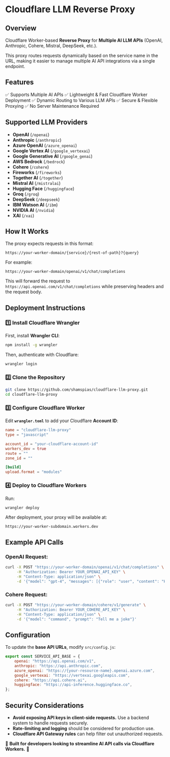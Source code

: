 # Cloudflare LLM Reverse Proxy

## Overview
Cloudflare Worker-based **Reverse Proxy** for **Multiple AI LLM APIs** (OpenAI, Anthropic, Cohere, Mistral, DeepSeek, etc.).

This proxy routes requests dynamically based on the service name in the URL, making it easier to manage multiple AI API integrations via a single endpoint.

## Features
✅ Supports Multiple AI APIs
✅ Lightweight & Fast Cloudflare Worker Deployment
✅ Dynamic Routing to Various LLM APIs
✅ Secure & Flexible Proxying
✅ No Server Maintenance Required

## Supported LLM Providers
- **OpenAI** (`/openai`)
- **Anthropic** (`/anthropic`)
- **Azure OpenAI** (`/azure_openai`)
- **Google Vertex AI** (`/google_vertexai`)
- **Google Generative AI** (`/google_genai`)
- **AWS Bedrock** (`/bedrock`)
- **Cohere** (`/cohere`)
- **Fireworks** (`/fireworks`)
- **Together AI** (`/together`)
- **Mistral AI** (`/mistralai`)
- **Hugging Face** (`/huggingface`)
- **Groq** (`/groq`)
- **DeepSeek** (`/deepseek`)
- **IBM Watson AI** (`/ibm`)
- **NVIDIA AI** (`/nvidia`)
- **XAI** (`/xai`)

## How It Works
The proxy expects requests in this format:
```plaintext
https://your-worker-domain/{service}/{rest-of-path}?{query}
```
For example:
```plaintext
https://your-worker-domain/openai/v1/chat/completions
```
This will forward the request to `https://api.openai.com/v1/chat/completions` while preserving headers and the request body.

## Deployment Instructions
### 1️⃣ Install Cloudflare Wrangler
First, install **Wrangler CLI**:
```sh
npm install -g wrangler
```
Then, authenticate with Cloudflare:
```sh
wrangler login
```

### 2️⃣ Clone the Repository
```sh
git clone https://github.com/shamspias/cloudflare-llm-proxy.git
cd cloudflare-llm-proxy
```

### 3️⃣ Configure Cloudflare Worker
Edit **`wrangler.toml`** to add your Cloudflare **Account ID**:
```toml
name = "cloudflare-llm-proxy"
type = "javascript"

account_id = "your-cloudflare-account-id"
workers_dev = true
route = ""
zone_id = ""

[build]
upload.format = "modules"
```

### 4️⃣ Deploy to Cloudflare Workers
Run:
```sh
wrangler deploy
```
After deployment, your proxy will be available at:
```plaintext
https://your-worker-subdomain.workers.dev
```

## Example API Calls
### OpenAI Request:
```sh
curl -X POST "https://your-worker-domain/openai/v1/chat/completions" \
     -H "Authorization: Bearer YOUR_OPENAI_API_KEY" \
     -H "Content-Type: application/json" \
     -d '{"model": "gpt-4", "messages": [{"role": "user", "content": "Hello!"}]}'
```

### Cohere Request:
```sh
curl -X POST "https://your-worker-domain/cohere/v1/generate" \
     -H "Authorization: Bearer YOUR_COHERE_API_KEY" \
     -H "Content-Type: application/json" \
     -d '{"model": "command", "prompt": "Tell me a joke"}'
```

## Configuration
To update the **base API URLs**, modify `src/config.js`:
```js
export const SERVICE_API_BASE = {
    openai: "https://api.openai.com/v1",
    anthropic: "https://api.anthropic.com",
    azure_openai: "https://{your-resource-name}.openai.azure.com",
    google_vertexai: "https://vertexai.googleapis.com",
    cohere: "https://api.cohere.ai",
    huggingface: "https://api-inference.huggingface.co",
};
```

## Security Considerations
- **Avoid exposing API keys in client-side requests.** Use a backend system to handle requests securely.
- **Rate-limiting and logging** should be considered for production use.
- **Cloudflare API Gateway rules** can help filter out unauthorized requests.


🌟 **Built for developers looking to streamline AI API calls via Cloudflare Workers.** 🚀

